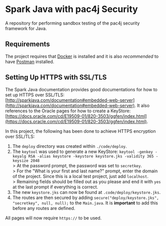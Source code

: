 # Spark Java with pac4j Security
A repository for performing sandbox testing of the pac4j security framework for Java.

## Requirements
The project requires that [Docker](https://www.docker.com/) is installed and it is also *recommended* to have [Postman](https://www.postman.com/) installed.

## Setting Up HTTPS with SSL/TLS
The Spark Java documentation provides good documentations for how to set up HTTPS over SSL/TLS: [http://sparkjava.com/documentation#embedded-web-server](http://sparkjava.com/documentation#embedded-web-server). It also references to the Oracle pages for how to create a KeyStore: [https://docs.oracle.com/cd/E19509-01/820-3503/ggfen/index.html](https://docs.oracle.com/cd/E19509-01/820-3503/ggfen/index.html).

In this project, the following has been done to achieve HTTPS encryption over SSL/TLS:
1. The `deploy` directory was created within `./code/deploy`.
2. The `keytool` was used to generate a new KeyStore: `keytool -genkey -keyalg RSA -alias keystore -keystore keystore.jks -validity 365 -keysize 2048`</br>> At the password prompt, the password was set to `secretkey`.</br>> For the "What is your first and last name?" prompt, enter the domain of the project. Since this is a local test project, just add `localhost`.</br>> Remaining fields should be filled out as you please and end it with `yes` at the last prompt if everything is correct.
3. The new `keystore.jks` can now be found at `.code/deploy/keystore.jks`.
4. The routes are then secured by adding `secure("deploy/keystore.jks", "secretkey", null, null);` to the `Main.java`. It is **important** to add this before any routes are defined.

All pages will now require `https://` to be used.
